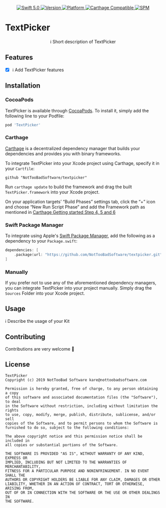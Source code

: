 
<p align="center">
   <a href="https://developer.apple.com/swift/">
      <img src="https://img.shields.io/badge/Swift-5.0-orange.svg?style=flat" alt="Swift 5.0">
   </a>
   <a href="http://cocoapods.org/pods/TextPicker">
      <img src="https://img.shields.io/cocoapods/v/TextPicker.svg?style=flat" alt="Version">
   </a>
   <a href="http://cocoapods.org/pods/TextPicker">
      <img src="https://img.shields.io/cocoapods/p/TextPicker.svg?style=flat" alt="Platform">
   </a>
   <a href="https://github.com/Carthage/Carthage">
      <img src="https://img.shields.io/badge/Carthage-compatible-4BC51D.svg?style=flat" alt="Carthage Compatible">
   </a>
   <a href="https://github.com/apple/swift-package-manager">
      <img src="https://img.shields.io/badge/Swift%20Package%20Manager-compatible-brightgreen.svg" alt="SPM">
   </a>
</p>

# TextPicker

<p align="center">
ℹ️ Short description of TextPicker
</p>

## Features

- [x] ℹ️ Add TextPicker features

## Installation

### CocoaPods

TextPicker is available through [CocoaPods](http://cocoapods.org). To install it, simply add the following line to your Podfile:

```bash
pod 'TextPicker'
```

### Carthage

[Carthage](https://github.com/Carthage/Carthage) is a decentralized dependency manager that builds your dependencies and provides you with binary frameworks.

To integrate TextPicker into your Xcode project using Carthage, specify it in your `Cartfile`:

```ogdl
github "NotTooBadSoftware/textpicker"
```

Run `carthage update` to build the framework and drag the built `TextPicker.framework` into your Xcode project. 

On your application targets’ “Build Phases” settings tab, click the “+” icon and choose “New Run Script Phase” and add the Framework path as mentioned in [Carthage Getting started Step 4, 5 and 6](https://github.com/Carthage/Carthage/blob/master/README.md#if-youre-building-for-ios-tvos-or-watchos)

### Swift Package Manager

To integrate using Apple's [Swift Package Manager](https://swift.org/package-manager/), add the following as a dependency to your `Package.swift`:

```swift
dependencies: [
    .package(url: "https://github.com/NotTooBadSoftware/textpicker.git", from: "0.1.0")
]
```

### Manually

If you prefer not to use any of the aforementioned dependency managers, you can integrate TextPicker into your project manually. Simply drag the `Sources` Folder into your Xcode project.

## Usage

ℹ️ Describe the usage of your Kit

## Contributing
Contributions are very welcome 🙌

## License

```
TextPicker
Copyright (c) 2019 NotTooBad Software kare@nottoobadsoftware.com

Permission is hereby granted, free of charge, to any person obtaining a copy
of this software and associated documentation files (the "Software"), to deal
in the Software without restriction, including without limitation the rights
to use, copy, modify, merge, publish, distribute, sublicense, and/or sell
copies of the Software, and to permit persons to whom the Software is
furnished to do so, subject to the following conditions:

The above copyright notice and this permission notice shall be included in
all copies or substantial portions of the Software.

THE SOFTWARE IS PROVIDED "AS IS", WITHOUT WARRANTY OF ANY KIND, EXPRESS OR
IMPLIED, INCLUDING BUT NOT LIMITED TO THE WARRANTIES OF MERCHANTABILITY,
FITNESS FOR A PARTICULAR PURPOSE AND NONINFRINGEMENT. IN NO EVENT SHALL THE
AUTHORS OR COPYRIGHT HOLDERS BE LIABLE FOR ANY CLAIM, DAMAGES OR OTHER
LIABILITY, WHETHER IN AN ACTION OF CONTRACT, TORT OR OTHERWISE, ARISING FROM,
OUT OF OR IN CONNECTION WITH THE SOFTWARE OR THE USE OR OTHER DEALINGS IN
THE SOFTWARE.
```
